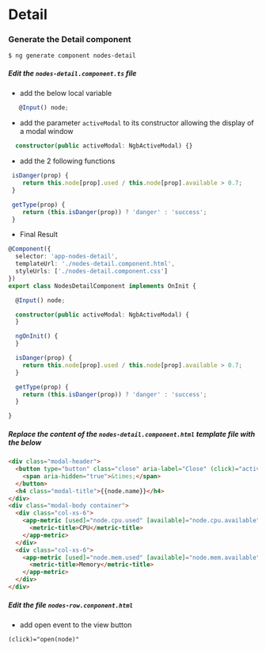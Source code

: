 # Detail

### Generate the Detail component

```
$ ng generate component nodes-detail
```

##### Edit the `nodes-detail.component.ts` file 
   
   * add the below local variable

```typescript
   @Input() node;
```

   * add the parameter `activeModal` to its constructor allowing the display of a modal window


```typescript
  constructor(public activeModal: NgbActiveModal) {}
```

   * add the 2 following functions
   
```typescript
 isDanger(prop) {
    return this.node[prop].used / this.node[prop].available > 0.7;
 }

 getType(prop) {
    return (this.isDanger(prop)) ? 'danger' : 'success';
 }
```

* Final Result

```typescript
@Component({
  selector: 'app-nodes-detail',
  templateUrl: './nodes-detail.component.html',
  styleUrls: ['./nodes-detail.component.css']
})
export class NodesDetailComponent implements OnInit {

  @Input() node;

  constructor(public activeModal: NgbActiveModal) {
  }

  ngOnInit() {
  }

  isDanger(prop) {
    return this.node[prop].used / this.node[prop].available > 0.7;
  }

  getType(prop) {
    return (this.isDanger(prop)) ? 'danger' : 'success';
  }

}
```

##### Replace the content of the `nodes-detail.component.html` template file with the below 

```html
<div class="modal-header">
  <button type="button" class="close" aria-label="Close" (click)="activeModal.dismiss()">
    <span aria-hidden="true">&times;</span>
  </button>
  <h4 class="modal-title">{{node.name}}</h4>
</div>
<div class="modal-body container">
  <div class="col-xs-6">
    <app-metric [used]="node.cpu.used" [available]="node.cpu.available">
      <metric-title>CPU</metric-title>
    </app-metric>
  </div>
  <div class="col-xs-6">
    <app-metric [used]="node.mem.used" [available]="node.mem.available">
      <metric-title>Memory</metric-title>
    </app-metric>
  </div>
</div>
```

##### Edit the file `nodes-row.conponent.html` 

   * add open event to the view button 

```html
(click)="open(node)"
```

